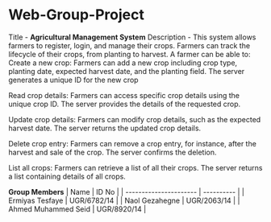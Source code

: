 # Web-Group-Project
Title - **Agricultural Management System**
Description - This system allows farmers to register, login, and manage their crops. Farmers can track the lifecycle of their crops, from planting to harvest. A farmer can be able to:
Create a new crop: Farmers can add a new crop including crop type, planting date, expected harvest date, and the planting field. The server generates a unique ID for the new crop

Read crop details: Farmers can access specific crop details using the unique crop ID. The server provides the details of the requested crop.

Update crop details: Farmers can modify crop details, such as the expected harvest date. The server returns the updated crop details.

Delete crop entry: Farmers can remove a crop entry, for instance, after the harvest and sale of the crop. The server confirms the deletion.

List all crops: Farmers can retrieve a list of all their crops. The server returns a list containing details of all crops.

**Group Members**
| Name                   | ID No      |
| ---------------------- | ---------- |
| Ermiyas Tesfaye        | UGR/6782/14 |
| Naol Gezahegne         | UGR/2063/14 |
| Ahmed Muhammed Seid    | UGR/8920/14 |
